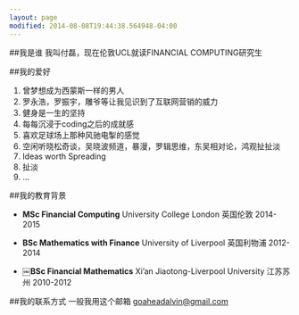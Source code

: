 ```yaml
---
layout: page
modified: 2014-08-08T19:44:38.564948-04:00
---
```



##我是谁
我叫付磊，现在伦敦UCL就读FINANCIAL COMPUTING研究生

##我的爱好
1. 曾梦想成为西蒙斯一样的男人  
2. 罗永浩，罗振宇，雕爷等让我见识到了互联网营销的威力  
3. 健身是一生的坚持  
4. 每每沉浸于coding之后的成就感  
5. 喜欢足球场上那种风驰电掣的感觉  
6. 空闲听晓松奇谈，吴晓波频道，暴漫，罗辑思维，东吴相对论，鸿观扯扯淡
7. Ideas worth Spreading  
8. 扯淡
9. ...

 
##我的教育背景  <span><i class="fa fa-university fa-2x"></i></span> 
  
* **MSc Financial Computing**  University College London  英国伦敦  2014-2015      

* **BSc Mathematics with Finance**  University of Liverpool  英国利物浦  2012-2014

* **￼BSc Financial Mathematics**   Xi’an Jiaotong-Liverpool University  江苏苏州  2010-2012


##我的联系方式
一般我用这个邮箱
<a href="mailto:goaheadalvin@gmail.com">goaheadalvin@gmail.com</a>    
